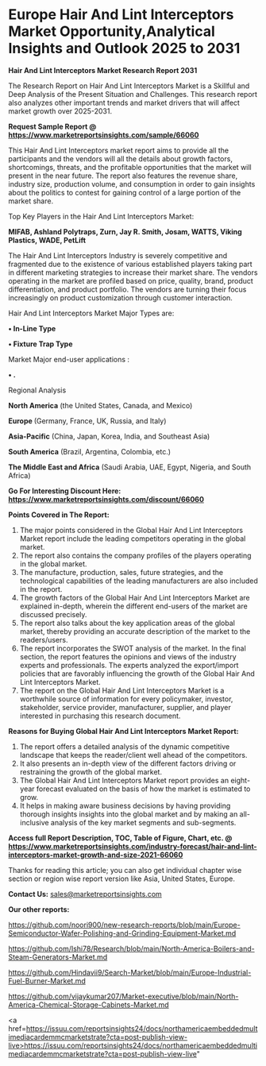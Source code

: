 # Europe Hair And Lint Interceptors Market Opportunity,Analytical Insights and Outlook 2025 to 2031

<strong>Hair And Lint Interceptors Market Research Report 2031</strong>

The Research Report on Hair And Lint Interceptors Market is a Skillful and Deep Analysis of the Present Situation and Challenges. This research report also analyzes other important trends and market drivers that will affect market growth over 2025-2031.

<strong>Request Sample Report @ <a href=https://www.marketreportsinsights.com/sample/66060>https://www.marketreportsinsights.com/sample/66060</a></strong>

This Hair And Lint Interceptors market report aims to provide all the participants and the vendors will all the details about growth factors, shortcomings, threats, and the profitable opportunities that the market will present in the near future. The report also features the revenue share, industry size, production volume, and consumption in order to gain insights about the politics to contest for gaining control of a large portion of the market share.

Top Key Players in the Hair And Lint Interceptors Market:

<strong>MIFAB, Ashland Polytraps, Zurn, Jay R. Smith, Josam, WATTS, Viking Plastics, WADE, PetLift</strong>

The Hair And Lint Interceptors Industry is severely competitive and fragmented due to the existence of various established players taking part in different marketing strategies to increase their market share. The vendors operating in the market are profiled based on price, quality, brand, product differentiation, and product portfolio. The vendors are turning their focus increasingly on product customization through customer interaction.

Hair And Lint Interceptors Market Major Types are:

<strong>• In-Line Type

• Fixture Trap Type</strong>

Market Major end-user applications :

<strong>• .</strong>

Regional Analysis

</u><strong><b>North America</b></strong> (the United States, Canada, and Mexico)

<strong><b>Europe </b></strong>(Germany, France, UK, Russia, and Italy)

<strong><b>Asia-Pacific</b></strong> (China, Japan, Korea, India, and Southeast Asia)

<strong><b>South America</b></strong> (Brazil, Argentina, Colombia, etc.)

<strong><b>The Middle East and Africa</b></strong> (Saudi Arabia, UAE, Egypt, Nigeria, and South Africa)

<strong>Go For Interesting Discount Here: <a href=https://www.marketreportsinsights.com/discount/66060>https://www.marketreportsinsights.com/discount/66060</a></strong>

<strong>Points Covered in The Report:</strong>
<ol>
  <li>The major points considered in the Global Hair And Lint Interceptors Market report include the leading competitors operating in the global market.</li>
  <li>The report also contains the company profiles of the players operating in the global market.</li>
  <li>The manufacture, production, sales, future strategies, and the technological capabilities of the leading manufacturers are also included in the report.</li>
  <li>The growth factors of the Global Hair And Lint Interceptors Market are explained in-depth, wherein the different end-users of the market are discussed precisely.</li>
  <li>The report also talks about the key application areas of the global market, thereby providing an accurate description of the market to the readers/users.</li>
  <li>The report incorporates the SWOT analysis of the market. In the final section, the report features the opinions and views of the industry experts and professionals. The experts analyzed the export/import policies that are favorably influencing the growth of the Global Hair And Lint Interceptors Market.</li>
  <li>The report on the Global Hair And Lint Interceptors Market is a worthwhile source of information for every policymaker, investor, stakeholder, service provider, manufacturer, supplier, and player interested in purchasing this research document.</li>
</ol>
<strong>Reasons for Buying Global Hair And Lint Interceptors Market Report:</strong>

<ol>
  <li>The report offers a detailed analysis of the dynamic competitive landscape that keeps the reader/client well ahead of the competitors.</li>
  <li>It also presents an in-depth view of the different factors driving or restraining the growth of the global market.</li>
  <li>The Global Hair And Lint Interceptors Market report provides an eight-year forecast evaluated on the basis of how the market is estimated to grow.</li>
  <li>It helps in making aware business decisions by having providing thorough insights insights into the global market and by making an all-inclusive analysis of the key market segments and sub-segments.</li>
</ol>
<strong>Access full Report Description, TOC, Table of Figure, Chart, etc. @ <a href=https://www.marketreportsinsights.com/industry-forecast/hair-and-lint-interceptors-market-growth-and-size-2021-66060>https://www.marketreportsinsights.com/industry-forecast/hair-and-lint-interceptors-market-growth-and-size-2021-66060</a></strong>


Thanks for reading this article; you can also get individual chapter wise section or region wise report version like Asia, United States, Europe.

<strong>Contact Us:</strong>
sales@marketreportsinsights.com

<strong>Our other reports:</strong>

<a href=https://github.com/noori900/new-research-reports/blob/main/Europe-Semiconductor-Wafer-Polishing-and-Grinding-Equipment-Market.md>https://github.com/noori900/new-research-reports/blob/main/Europe-Semiconductor-Wafer-Polishing-and-Grinding-Equipment-Market.md</a>

<a href=https://github.com/Ishi78/Research/blob/main/North-America-Boilers-and-Steam-Generators-Market.md>https://github.com/Ishi78/Research/blob/main/North-America-Boilers-and-Steam-Generators-Market.md</a>

<a href=https://github.com/Hindavii9/Search-Market/blob/main/Europe-Industrial-Fuel-Burner-Market.md>https://github.com/Hindavii9/Search-Market/blob/main/Europe-Industrial-Fuel-Burner-Market.md</a>

<a href=https://github.com/vijaykumar207/Market-executive/blob/main/North-America-Chemical-Storage-Cabinets-Market.md>https://github.com/vijaykumar207/Market-executive/blob/main/North-America-Chemical-Storage-Cabinets-Market.md</a>

<a href=https://issuu.com/reportsinsights24/docs/northamericaembeddedmultimediacardemmcmarketstrate?cta=post-publish-view-live>https://issuu.com/reportsinsights24/docs/northamericaembeddedmultimediacardemmcmarketstrate?cta=post-publish-view-live</a>"
